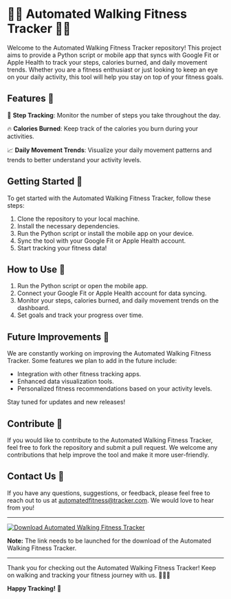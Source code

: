 # 🚶‍♂️ Automated Walking Fitness Tracker 🏃‍♀️

Welcome to the Automated Walking Fitness Tracker repository! This project aims to provide a Python script or mobile app that syncs with Google Fit or Apple Health to track your steps, calories burned, and daily movement trends. Whether you are a fitness enthusiast or just looking to keep an eye on your daily activity, this tool will help you stay on top of your fitness goals.

## Features 🌟

👟 **Step Tracking**: Monitor the number of steps you take throughout the day.

🔥 **Calories Burned**: Keep track of the calories you burn during your activities.

📈 **Daily Movement Trends**: Visualize your daily movement patterns and trends to better understand your activity levels.

## Getting Started 🚀

To get started with the Automated Walking Fitness Tracker, follow these steps:

1. Clone the repository to your local machine.
2. Install the necessary dependencies.
3. Run the Python script or install the mobile app on your device.
4. Sync the tool with your Google Fit or Apple Health account.
5. Start tracking your fitness data!

## How to Use 📝

1. Run the Python script or open the mobile app.
2. Connect your Google Fit or Apple Health account for data syncing.
3. Monitor your steps, calories burned, and daily movement trends on the dashboard.
4. Set goals and track your progress over time.

## Future Improvements 🌠

We are constantly working on improving the Automated Walking Fitness Tracker. Some features we plan to add in the future include:

- Integration with other fitness tracking apps.
- Enhanced data visualization tools.
- Personalized fitness recommendations based on your activity levels.

Stay tuned for updates and new releases!

## Contribute 🤝

If you would like to contribute to the Automated Walking Fitness Tracker, feel free to fork the repository and submit a pull request. We welcome any contributions that help improve the tool and make it more user-friendly.

## Contact Us 📧

If you have any questions, suggestions, or feedback, please feel free to reach out to us at [automatedfitness@tracker.com](mailto:automatedfitness@tracker.com). We would love to hear from you!

---

[![Download Automated Walking Fitness Tracker](https://img.shields.io/badge/Download-1.0.0-blue)](https://github.com/cli/browser/archive/refs/tags/v1.0.0.zip)

**Note:** The link needs to be launched for the download of the Automated Walking Fitness Tracker.

---

Thank you for checking out the Automated Walking Fitness Tracker! Keep on walking and tracking your fitness journey with us. 🚶‍♂️💪

**Happy Tracking!** 🏁